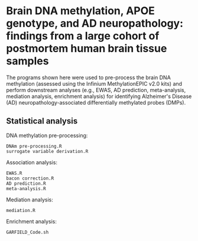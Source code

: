 # Brain DNA methylation, APOE genotype, and AD neuropathology: findings from a large cohort of postmortem human brain tissue samples

The programs shown here were used to pre-process the brain DNA methylation (assessed using the Infinium MethylationEPIC v2.0 kits) and perform downstream analyses (e.g., EWAS, AD prediction, meta-analysis, mediation analysis, enrichment analysis) for identifying Alzheimer's Disease (AD) neuropathology-associated differentially methylated probes (DMPs).

## Statistical analysis
DNA methylation pre-processing:

    DNAm pre-processing.R
    surrogate variable derivation.R

    
Association analysis:

    EWAS.R
    bacon correction.R
    AD prediction.R
    meta-analysis.R
    


Mediation analysis:

    mediation.R 


Enrichment analysis:

    GARFIELD_Code.sh
